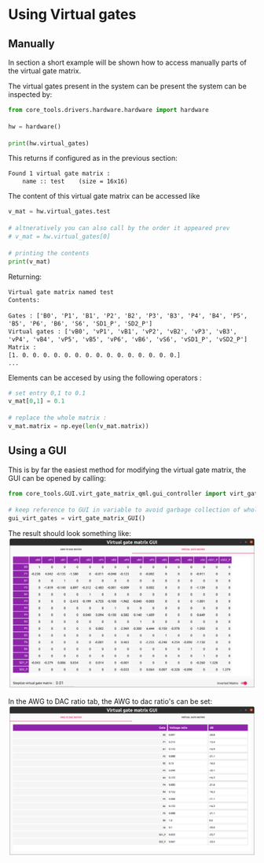 Using Virtual gates
===================

Manually
--------

In section a short example will be shown how to access manually parts of the virtual gate matrix.


The virtual gates present in the system can be present the system can be inspected by:
```python
from core_tools.drivers.hardware.hardware import hardware

hw = hardware()

print(hw.virtual_gates)
```
This returns if configured as in the previous section:
```
Found 1 virtual gate matrix :
	name :: test 	(size = 16x16)
```
The content of this virtual gate matrix can be accessed like
```python
v_mat = hw.virtual_gates.test

# altneratively you can also call by the order it appeared prev
# v_mat = hw.virtual_gates[0]

# printing the contents
print(v_mat)
```
Returning:
```
Virtual gate matrix named test
Contents:

Gates : ['B0', 'P1', 'B1', 'P2', 'B2', 'P3', 'B3', 'P4', 'B4', 'P5', 'B5', 'P6', 'B6', 'S6', 'SD1_P', 'SD2_P']
Virtual gates : ['vB0', 'vP1', 'vB1', 'vP2', 'vB2', 'vP3', 'vB3', 'vP4', 'vB4', 'vP5', 'vB5', 'vP6', 'vB6', 'vS6', 'vSD1_P', 'vSD2_P']
Matrix :
[1. 0. 0. 0. 0. 0. 0. 0. 0. 0. 0. 0. 0. 0. 0. 0.]
...
```
Elements can be accesed by using the following operators : 
```python
# set entry 0,1 to 0.1
v_mat[0,1] = 0.1

# replace the whole matrix :
v_mat.matrix = np.eye(len(v_mat.matrix))
```

Using a GUI
-----------

This is by far the easiest method for modifying the virtual gate matrix, the GUI can be opened by calling:
```python
from core_tools.GUI.virt_gate_matrix_qml.gui_controller import virt_gate_matrix_GUI

# keep reference to GUI in variable to avoid garbage collection of whole GUI.
gui_virt_gates = virt_gate_matrix_GUI()
```

The result should look something like:
![](img/virt_gate_matrix_gui.png)

In the AWG to DAC ratio tab, the AWG to dac ratio's can be set:
![](img/AWG_to_dac_ratio.png)